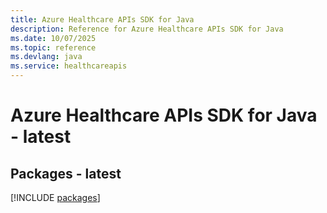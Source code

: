 ```yaml
---
title: Azure Healthcare APIs SDK for Java
description: Reference for Azure Healthcare APIs SDK for Java
ms.date: 10/07/2025
ms.topic: reference
ms.devlang: java
ms.service: healthcareapis
---
```

# Azure Healthcare APIs SDK for Java - latest
## Packages - latest
[!INCLUDE [packages](healthcare-apis-index.md)]